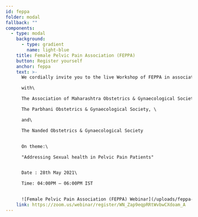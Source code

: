 ```yaml
---
id: feppa
folder: modal
fallback: ""
components:
  - type: modal
    background:
      - type: gradient
        name: light-blue
    title: Female Pelvic Pain Association (FEPPA)
    button: Register yourself
    anchor: feppa
    text: >-
      We cordially invite you to the live Workshop of FEPPA in association \

      with\

      The Association of Maharashtra Obstetrics & Gynaecological Societies, \

      The Parbhani Obstetrics & Gynaecological Society, \

      and\

      The Nanded Obstetrics & Gynaecological Society


      On theme:\

      "Addressing Sexual health in Pelvic Pain Patients"


      Date : 28th May 2021\

      Time: 04:00PM – 06:00PM IST


      ![Female Pelvic Pain Association (FEPPA) Webinar](/uploads/feppa-optim.jpg)
    link: https://zoom.us/webinar/register/WN_Zap9eqpRRtWvbwCXdoam_A
---
```

